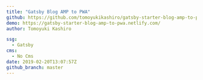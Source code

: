 ```yaml
---
title: "Gatsby Blog AMP to PWA"
github: https://github.com/tomoyukikashiro/gatsby-starter-blog-amp-to-pwa
demo: https://gatsby-starter-blog-amp-to-pwa.netlify.com/
author: Tomoyuki Kashiro

ssg:
  - Gatsby
cms:
  - No Cms
date: 2019-02-20T13:07:57Z
github_branch: master
---
```

